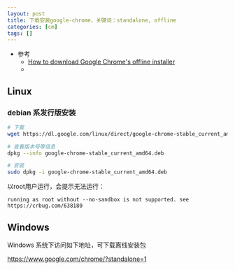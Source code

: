 ```yaml
---
layout: post
title: 下载安装google-chrome，关键词：standalone, offline
categories: [cm]
tags: []
---
```


* 参考
  * [How to download Google Chrome's offline installer](https://www.bleepingcomputer.com/news/google/how-to-download-google-chromes-offline-installer/)
  * []()

## Linux

### debian 系发行版安装

~~~sh
# 下载
wget https://dl.google.com/linux/direct/google-chrome-stable_current_amd64.deb

# 查看版本号等信息
dpkg --info google-chrome-stable_current_amd64.deb

# 安装
sudo dpkg -i google-chrome-stable_current_amd64.deb
~~~

以root用户运行，会提示无法运行：
~~~
running as root without --no-sandbox is not supported. see https://crbug.com/638180
~~~

## Windows

Windows 系统下访问如下地址，可下载离线安装包

<https://www.google.com/chrome/?standalone=1>




